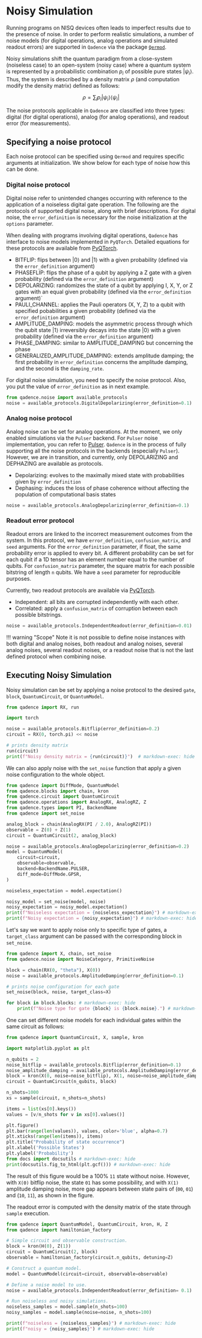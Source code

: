# Noisy Simulation

Running programs on NISQ devices often leads to imperfect results due to the presence of noise. In order to perform realistic simulations, a number of noise models (for digital operations, analog operations and simulated readout errors) are supported in `Qadence` via the package [`Qermod`](https://github.com/pasqal-io/qermod).

Noisy simulations shift the quantum paradigm from a close-system (noiseless case) to an open-system (noisy case) where a quantum system is represented by a probabilistic combination $p_i$ of possible pure states $|\psi_i \rangle$. Thus, the system is described by a density matrix $\rho$ (and computation modify the density matrix) defined as follows:

$$
\rho = \sum_i p_i |\psi_i\rangle \langle \psi_i|
$$

The noise protocols applicable in `Qadence` are classified into three types: digital (for digital operations), analog (for analog operations), and readout error (for measurements).

## Specifying a noise protocol

Each noise protocol can be specified using `Qermod` and requires specific arguments at initialization. We show below for each type of noise how this can be done.



### Digital noise protocol

Digital noise refer to unintended changes occurring with reference to the application of a noiseless digital gate operation. The following are the protocols of supported digital noise, along with brief descriptions. For digital noise, the `error_definition` is necessary for the noise initialization at the `options` parameter.

When dealing with programs involving digital operations, `Qadence` has interface to noise models implemented in `PyQTorch`.
Detailed equations for these protocols are available from [PyQTorch](https://pasqal-io.github.io/pyqtorch/latest/noise/).

- BITFLIP: flips between |0⟩ and |1⟩ with a given probability (defined via the `error_definition` argument)
- PHASEFLIP: flips the phase of a qubit by applying a Z gate with a given probability (defined via the `error_definition` argument)
- DEPOLARIZING: randomizes the state of a qubit by applying I, X, Y, or Z gates with an equal given probability (defined via the `error_definition` argument)`
- PAULI_CHANNEL: applies the Pauli operators (X, Y, Z) to a qubit with specified pobabilities a given probability (defined via the `error_definition` argument)
- AMPLITUDE_DAMPING: models the asymmetric process through which the qubit state |1⟩ irreversibly decays into the state |0⟩ with a given probability (defined via the `error_definition` argument)
- PHASE_DAMPING: similar to AMPLITUDE_DAMPING but concerning the phase
- GENERALIZED_AMPLITUDE_DAMPING: extends amplitude damping; the first probability in `error_definition` concerns the amplitude damping, and the second is the `damping_rate`.

For digital noise simulation, you need to specify the noise protocol. Also, you put the value of `error_definition` as in next example.

```python exec="on" source="material-block" session="noise"
from qadence.noise import available_protocols
noise = available_protocols.DigitalDepolarizing(error_definition=0.1)
```

### Analog noise protocol

Analog noise can be set for analog operations. At the moment, we only enabled simulations via the `Pulser` backend.
For `Pulser` noise implementation, you can refer to [Pulser](https://pulser.readthedocs.io/en/stable/tutorials/noisy_sim.html).
`Qadence` is in the process of fully supporting all the noise protocols in the backends (especially `Pulser`). However, we are in transition, and currently, only DEPOLARIZING and DEPHAZING are available as protocols.

- Depolarizing: evolves to the maximally mixed state with probabilities given by `error_definition`
- Dephasing: induces the loss of phase coherence without affecting the population of computational basis states

```python exec="on" source="material-block" session="noise"
noise = available_protocols.AnalogDepolarizing(error_definition=0.1)
```

### Readout error protocol

Readout errors are linked to the incorrect measurement outcomes from the system. In this protocol, we have `error_definition`, `confusion_matrix`, and `seed` arguments. For the `error_definition` parameter, if float, the same probability error is applied to every bit. A different probability can be set for each qubit if a 1D tensor has an element number equal to the number of qubits. For `confusion_matrix` parameter, the square matrix for each possible bitstring of length `n` qubits. We have a `seed` parameter for reproducible purposes.

Currently, two readout protocols are available via [PyQTorch](https://pasqal-io.github.io/pyqtorch/latest/noise/).

- Independent: all bits are corrupted independently with each other.
- Correlated: apply a `confusion_matrix` of corruption between each possible bitstrings.

```python exec="on" source="material-block" session="noise"
noise = available_protocols.IndependentReadout(error_definition=0.01)
```

!!! warning "Scope"
    Note it is not possible to define noise instances with both digital and analog noises, both readout and analog noises, several analog noises, several readout noises, or a readout noise that is not the last defined protocol when combining noise.

## Executing Noisy Simulation

Noisy simulation can be set by applying a noise protocol to the desired `gate`, `block`, `QuantumCircuit`, or `QuantumModel`.

```python exec="on" source="material-block" session="noise" result="json"
from qadence import RX, run

import torch

noise = available_protocols.Bitflip(error_definition=0.2)
circuit = RX(0, torch.pi) << noise

# prints density matrix
run(circuit)
print(f"Noisy density matrix = {run(circuit)}")  # markdown-exec: hide
```

We can also apply noise with the `set_noise` function that apply a given noise configuration to the whole object.

```python exec="on" source="material-block" session="noise" result="json"
from qadence import DiffMode, QuantumModel
from qadence.blocks import chain, kron
from qadence.circuit import QuantumCircuit
from qadence.operations import AnalogRX, AnalogRZ, Z
from qadence.types import PI, BackendName
from qadence import set_noise

analog_block = chain(AnalogRX(PI / 2.0), AnalogRZ(PI))
observable = Z(0) + Z(1)
circuit = QuantumCircuit(2, analog_block)

noise = available_protocols.AnalogDepolarizing(error_definition=0.2)
model = QuantumModel(
    circuit=circuit,
    observable=observable,
    backend=BackendName.PULSER,
    diff_mode=DiffMode.GPSR,
)

noiseless_expectation = model.expectation()

noisy_model = set_noise(model, noise)
noisy_expectation = noisy_model.expectation()
print(f"Noiseless expectation = {noiseless_expectation}") # markdown-exec: hide
print(f"Noisy expectation = {noisy_expectation}") # markdown-exec: hide
```

Let's say we want to apply noise only to specific type of gates, a `target_class` argument can be passed with the corresponding block in `set_noise`.

```python exec="on" source="material-block" session="noise" result="json"
from qadence import X, chain, set_noise
from qadence.noise import NoiseCategory, PrimitiveNoise

block = chain(RX(0, "theta"), X(0))
noise = available_protocols.AmplitudeDamping(error_definition=0.1)

# prints noise configuration for each gate
set_noise(block, noise, target_class=X)

for block in block.blocks: # markdown-exec: hide
    print(f"Noise type for gate {block} is {block.noise}.") # markdown-exec: hide
```

One can set different noise models for each individual gates within the same circuit as follows:

```python exec="on" source="material-block" session="noise" result="json" html="1"
from qadence import QuantumCircuit, X, sample, kron

import matplotlib.pyplot as plt

n_qubits = 2
noise_bitflip = available_protocols.Bitflip(error_definition=0.1)
noise_amplitude_damping = available_protocols.AmplitudeDamping(error_definition=0.3)
block = kron(X(0, noise=noise_bitflip), X(1, noise=noise_amplitude_damping))
circuit = QuantumCircuit(n_qubits, block)

n_shots=1000
xs = sample(circuit, n_shots=n_shots)

items = list(xs[0].keys())
values = [v/n_shots for v in xs[0].values()]

plt.figure()
plt.bar(range(len(values)), values, color='blue', alpha=0.7)
plt.xticks(range(len(items)), items)
plt.title("Probability of state occurrence")
plt.xlabel('Possible States')
plt.ylabel('Probability')
from docs import docsutils # markdown-exec: hide
print(docsutils.fig_to_html(plt.gcf())) # markdown-exec: hide
```

The result of this figure would be a 100% `11` state without noise. However, with `X(0)` bitflip noise, the state `01` has some possibility, and with `X(1)` amplitude damping noise, more gap appears between state pairs of (`00`, `01`) and (`10`, `11`), as shown in the figure.


The readout error is computed with the density matrix of the state through `sample` execution.

```python exec="on" source="material-block" session="noise" result="json"
from qadence import QuantumModel, QuantumCircuit, kron, H, Z
from qadence import hamiltonian_factory

# Simple circuit and observable construction.
block = kron(H(0), Z(1))
circuit = QuantumCircuit(2, block)
observable = hamiltonian_factory(circuit.n_qubits, detuning=Z)

# Construct a quantum model.
model = QuantumModel(circuit=circuit, observable=observable)

# Define a noise model to use.
noise = available_protocols.IndependentReadout(error_definition= 0.1)

# Run noiseless and noisy simulations.
noiseless_samples = model.sample(n_shots=100)
noisy_samples = model.sample(noise=noise, n_shots=100)

print(f"noiseless = {noiseless_samples}") # markdown-exec: hide
print(f"noisy = {noisy_samples}") # markdown-exec: hide
```
